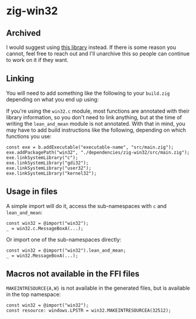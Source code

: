 # zig-win32

## Archived

I would suggest using [this library](https://github.com/marlersoft/zigwin32) instead.
If there is some reason you cannot, feel free to reach out and I'll unarchive this so
people can continue to work on it if they want.

## Linking

You will need to add something like the following to your `build.zig` depending
on what you end up using:

If you're using the `win32.c` module, most functions are annotated with their
library information, so you don't need to link anything, but at the time of
writing the `lean_and_mean` module is not annotated. With that in mind, you may
have to add build instructions like the following, depending on which functions
you use:

```zig
const exe = b.addExecutable("executable-name", "src/main.zig");
exe.addPackagePath("win32", "./dependencies/zig-win32/src/main.zig");
exe.linkSystemLibrary("c");
exe.linkSystemLibrary("gdi32");
exe.linkSystemLibrary("user32");
exe.linkSystemLibrary("kernel32");
```

## Usage in files

A simple import will do it, access the sub-namespaces with `c` and
`lean_and_mean`:

```zig
const win32 = @import("win32");
_ = win32.c.MessageBoxA(...);
```

Or import one of the sub-namespaces directly:

```zig
const win32 = @import("win32").lean_and_mean;
_ = win32.MessageBoxA(...);
```

## Macros not available in the FFI files

`MAKEINTRESOURCE{A,W}` is not available in the generated files, but is available
in the top namespace:

```zig
const win32 = @import("win32");
const resource: windows.LPSTR = win32.MAKEINTRESOURCEA(32512);
```
